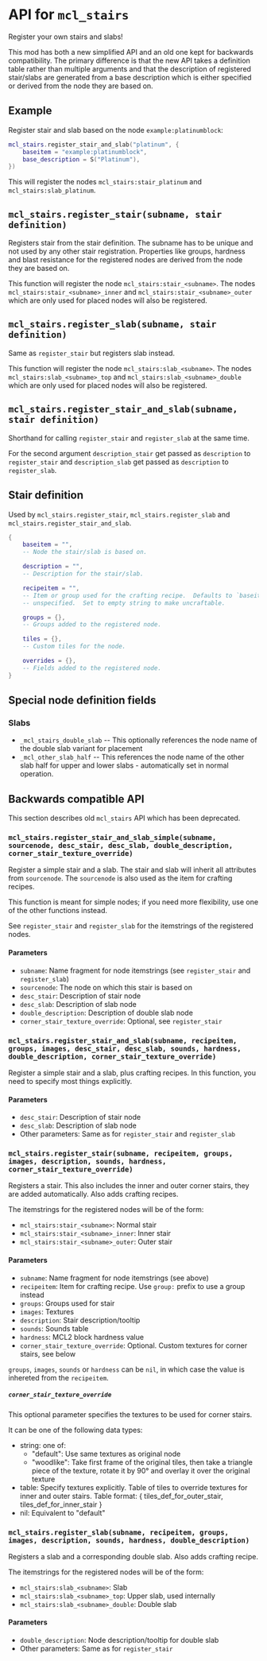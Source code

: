 # API for `mcl_stairs`
Register your own stairs and slabs!

This mod has both a new simplified API and an old one kept for backwards
compatibility.  The primary difference is that the new API takes a definition
table rather than multiple arguments and that the description of registered
stair/slabs are generated from a base description which is either specified or
derived from the node they are based on.

## Example
Register stair and slab based on the node `example:platinumblock`:

```lua
mcl_stairs.register_stair_and_slab("platinum", {
    baseitem = "example:platinumblock",
    base_description = S("Platinum"),
})
```

This will register the nodes `mcl_stairs:stair_platinum` and
`mcl_stairs:slab_platinum`.

## `mcl_stairs.register_stair(subname, stair definition)`
Registers stair from the stair definition.  The subname has to be unique and
not used by any other stair registration.  Properties like groups, hardness and
blast resistance for the registered nodes are derived from the node they are
based on.

This function will register the node `mcl_stairs:stair_<subname>`.  The nodes
`mcl_stairs:stair_<subname>_inner` and `mcl_stairs:stair_<subname>_outer` which
are only used for placed nodes will also be registered.

## `mcl_stairs.register_slab(subname, stair definition)`
Same as `register_stair` but registers slab instead.

This function will register the node `mcl_stairs:slab_<subname>`.  The nodes
`mcl_stairs:slab_<subname>_top` and `mcl_stairs:slab_<subname>_double` which
are only used for placed nodes will also be registered.

## `mcl_stairs.register_stair_and_slab(subname, stair definition)`
Shorthand for calling `register_stair` and `register_slab` at the same time.

For the second argument `description_stair` get passed as `description` to
`register_stair` and `description_slab` get passed as `description` to
`register_slab`.

## Stair definition
Used by `mcl_stairs.register_stair`, `mcl_stairs.register_slab` and
`mcl_stairs.register_stair_and_slab`.

```lua
{
    baseitem = "",
    -- Node the stair/slab is based on.

    description = "",
    -- Description for the stair/slab.

    recipeitem = "",
    -- Item or group used for the crafting recipe.  Defaults to `baseitem` if
    -- unspecified.  Set to empty string to make uncraftable.

    groups = {},
    -- Groups added to the registered node.

    tiles = {},
    -- Custom tiles for the node.

    overrides = {},
    -- Fields added to the registered node.
}
```

## Special node definition fields
### Slabs
* `_mcl_stairs_double_slab` -- This optionally references the node name of the double slab variant for placement
* `_mcl_other_slab_half` -- This references the node name of the other slab half for upper and lower slabs - automatically set in normal operation.

## Backwards compatible API
This section describes old `mcl_stairs` API which has been deprecated.

### `mcl_stairs.register_stair_and_slab_simple(subname, sourcenode, desc_stair, desc_slab, double_description, corner_stair_texture_override)`
Register a simple stair and a slab. The stair and slab will inherit all attributes from `sourcenode`. The `sourcenode` is also used as the item for crafting recipes.

This function is meant for simple nodes; if you need more flexibility, use one of the other functions instead.

See `register_stair` and `register_slab` for the itemstrings of the registered nodes.

#### Parameters
* `subname`: Name fragment for node itemstrings (see `register_stair` and `register_slab`)
* `sourcenode`: The node on which this stair is based on
* `desc_stair`: Description of stair node
* `desc_slab`: Description of slab node
* `double_description`: Description of double slab node
* `corner_stair_texture_override`: Optional, see `register_stair`

### `mcl_stairs.register_stair_and_slab(subname, recipeitem, groups, images, desc_stair, desc_slab, sounds, hardness, double_description, corner_stair_texture_override)`
Register a simple stair and a slab, plus crafting recipes. In this function, you need to specify most things explicitly.

#### Parameters
* `desc_stair`: Description of stair node
* `desc_slab`: Description of slab node
* Other parameters: Same as for `register_stair` and `register_slab`

### `mcl_stairs.register_stair(subname, recipeitem, groups, images, description, sounds, hardness, corner_stair_texture_override)`
Registers a stair. This also includes the inner and outer corner stairs, they are added automatically. Also adds crafting recipes.

The itemstrings for the registered nodes will be of the form:

* `mcl_stairs:stair_<subname>`: Normal stair
* `mcl_stairs:stair_<subname>_inner`: Inner stair
* `mcl_stairs:stair_<subname>_outer`: Outer stair

#### Parameters
* `subname`: Name fragment for node itemstrings (see above)
* `recipeitem`: Item for crafting recipe. Use `group:` prefix to use a group instead
* `groups`: Groups used for stair
* `images`: Textures
* `description`: Stair description/tooltip
* `sounds`: Sounds table
* `hardness`: MCL2 block hardness value
* `corner_stair_texture_override`: Optional. Custom textures for corner stairs, see below

`groups`, `images`, `sounds` or `hardness` can be `nil`, in which case the value is inhereted from the `recipeitem`.

##### `corner_stair_texture_override`
This optional parameter specifies the textures to be used for corner stairs. 

It can be one of the following data types:

* string: one of:
    * "default": Use same textures as original node
    * "woodlike": Take first frame of the original tiles, then take a triangle piece
                  of the texture, rotate it by 90° and overlay it over the original texture
* table: Specify textures explicitly. Table of tiles to override textures for
         inner and outer stairs. Table format:
             { tiles_def_for_outer_stair, tiles_def_for_inner_stair }
* nil: Equivalent to "default"

### `mcl_stairs.register_slab(subname, recipeitem, groups, images, description, sounds, hardness, double_description)`
Registers a slab and a corresponding double slab. Also adds crafting recipe.

The itemstrings for the registered nodes will be of the form:

* `mcl_stairs:slab_<subname>`: Slab
* `mcl_stairs:slab_<subname>_top`: Upper slab, used internally
* `mcl_stairs:slab_<subname>_double`: Double slab

#### Parameters
* `double_description`: Node description/tooltip for double slab
* Other parameters: Same as for `register_stair`
